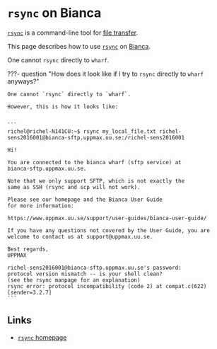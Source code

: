 # `rsync` on Bianca

[`rsync`](../software/rsync.md) is a command-line tool 
for [file transfer](../cluster_guides/file_transfer.md).

This page describes how to use [`rsync`](../software/rsync.md) on [Bianca](bianca.md).

One cannot `rsync` directly to `wharf`.

???- question "How does it look like if I try to `rsync` directly to `wharf` anyways?"

    One cannot `rsync` directly to `wharf`.

    However, this is how it looks like:
    

	```
	richel@richel-N141CU:~$ rsync my_local_file.txt richel-sens2016001@bianca-sftp.uppmax.uu.se:/richel-sens2016001

	Hi!

	You are connected to the bianca wharf (sftp service) at 
	bianca-sftp.uppmax.uu.se.

	Note that we only support SFTP, which is not exactly the
	same as SSH (rsync and scp will not work). 

	Please see our homepage and the Bianca User Guide
	for more information:

	https://www.uppmax.uu.se/support/user-guides/bianca-user-guide/

	If you have any questions not covered by the User Guide, you are
	welcome to contact us at support@uppmax.uu.se.

	Best regards,
	UPPMAX

	richel-sens2016001@bianca-sftp.uppmax.uu.se's password: 
	protocol version mismatch -- is your shell clean?
	(see the rsync manpage for an explanation)
	rsync error: protocol incompatibility (code 2) at compat.c(622) [sender=3.2.7]
	```


## Links

 * [`rsync` homepage](https://rsync.samba.org/)
